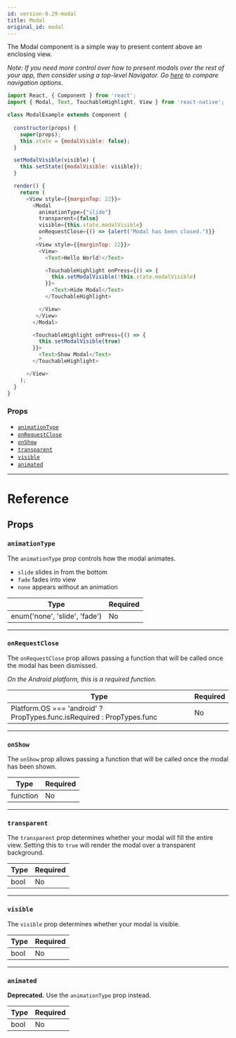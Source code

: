 ```yaml
---
id: version-0.29-modal
title: Modal
original_id: modal
---
```

The Modal component is a simple way to present content above an enclosing view.

_Note: If you need more control over how to present modals over the rest of your app,
then consider using a top-level Navigator. Go [here](navigator-comparison.md) to compare navigation options._

```javascript
import React, { Component } from 'react';
import { Modal, Text, TouchableHighlight, View } from 'react-native';

class ModalExample extends Component {
 
  constructor(props) {
    super(props);
    this.state = {modalVisible: false};
  }

  setModalVisible(visible) {
    this.setState({modalVisible: visible});
  }

  render() {
    return (
      <View style={{marginTop: 22}}>
        <Modal
          animationType={"slide"}
          transparent={false}
          visible={this.state.modalVisible}
          onRequestClose={() => {alert("Modal has been closed.")}}
          >
         <View style={{marginTop: 22}}>
          <View>
            <Text>Hello World!</Text>

            <TouchableHighlight onPress={() => {
              this.setModalVisible(!this.state.modalVisible)
            }}>
              <Text>Hide Modal</Text>
            </TouchableHighlight>

          </View>
         </View>
        </Modal>

        <TouchableHighlight onPress={() => {
          this.setModalVisible(true)
        }}>
          <Text>Show Modal</Text>
        </TouchableHighlight>

      </View>
    );
  }
}
```

### Props

- [`animationType`](modal.md#animationtype)
- [`onRequestClose`](modal.md#onrequestclose)
- [`onShow`](modal.md#onshow)
- [`transparent`](modal.md#transparent)
- [`visible`](modal.md#visible)
- [`animated`](modal.md#animated)






---

# Reference

## Props

### `animationType`

The `animationType` prop controls how the modal animates.

- `slide` slides in from the bottom
- `fade` fades into view
- `none` appears without an animation

| Type | Required |
| - | - |
| enum('none', 'slide', 'fade') | No |




---

### `onRequestClose`

The `onRequestClose` prop allows passing a function that will be called once the modal has been dismissed.

_On the Android platform, this is a required function._

| Type | Required |
| - | - |
| Platform.OS === 'android' ? PropTypes.func.isRequired : PropTypes.func | No |




---

### `onShow`

The `onShow` prop allows passing a function that will be called once the modal has been shown.

| Type | Required |
| - | - |
| function | No |




---

### `transparent`

The `transparent` prop determines whether your modal will fill the entire view. Setting this to `true` will render the modal over a transparent background.

| Type | Required |
| - | - |
| bool | No |




---

### `visible`

The `visible` prop determines whether your modal is visible.

| Type | Required |
| - | - |
| bool | No |




---

### `animated`

**Deprecated.** Use the `animationType` prop instead.



| Type | Required |
| - | - |
| bool | No |






